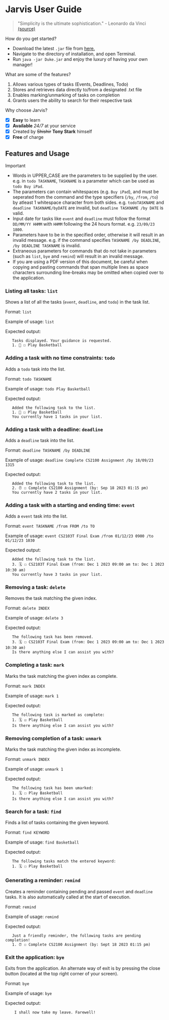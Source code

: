 # Jarvis User Guide

> "Simplicity is the ultimate sophistication." - Leonardo da Vinci [(source)](https://www.theorderexpert.com/11-inspirational-quotes-about-organization/)

How do you get started?

- Download the latest  ` .jar ` file from [here.](https://github.com/shishirbychapur/ip/releases)
- Navigate to the directory of installation, and open Terminal.
- Run ` java -jar Duke.jar ` and enjoy the luxury of having your own manager!

What are some of the features?

1. Allows various types of tasks (Events, Deadlines, Todo)
2. Stores and retrieves data directly to/from a designated .txt file
3. Enables marking/unmarking of tasks on completion
4. Grants users the ability to search for their respective task

Why choose Jarvis?
- [x]  **Easy** to learn
- [x]  **Available** _24/7_ at your service
- [x]  Created by ~~Shishir~~ **Tony Stark** himself
- [x]  **Free** of charge

## Features and Usage

> [!IMPORTANT]
> - Words in UPPER_CASE are the parameters to be supplied by the user. e.g. in ```todo TASKNAME```, ```TASKNAME``` is a parameter which can be used as ```todo Buy iPad```.
> - The parameters can contain whitespaces (e.g. ```Buy iPad```), and must be seperated from the command and the type specifiers (```/by```, ```/from```, ```/to```) by atleast 1 whitespace character from both sides. e.g. ```todoTASKNAME``` and ```deadline TASKNAME/byDATE``` are invalid, but ```deadline TASKNAME /by DATE``` is valid. 
> - Input date for tasks like ```event``` and ```deadline``` must follow the format ```DD/MM/YY HHMM``` with ```HHMM``` following the 24 hours format. e.g. ```23/09/23 1800```.
> - Parameters have to be in the specified order, otherwise it will result in an invalid message. e.g. if the command specifies ```TASKNAME /by DEADLINE```,
>   ```/by DEADLINE TASKNAME``` is invalid.
> - Extraneous parameters for commands that do not take in parameters (such as ```list```, ```bye``` and ```remind```) will result in an invalid message.
> - If you are using a PDF version of this document, be careful when copying and pasting commands that span multiple lines as space characters surrounding
>   line-breaks may be omitted when copied over to the application.

### Listing all tasks: ```list```
Shows a list of all the tasks (```event```, ```deadline```, and ```todo```) in the task list.

Format: ```list```

Example of usage: `list`

Expected output:
```
   Tasks displayed. Your guidance is requested.
   1. 📝 ☐ Play Basketball
```                 

### Adding a task with no time constraints: ```todo```
Adds a ```todo``` task into the list.

Format: ```todo TASKNAME```

Example of usage: `todo Play Basketball`

Expected output:
```
   Added the following task to the list.
   1. 📝 ☐ Play Basketball
   You currently have 1 tasks in your list.
```   

### Adding a task with a deadline: ```deadline```
Adds a ```deadline``` task into the list.

Format: ```deadline TASKNAME /by DEADLINE```

Example of usage: ```deadline Complete CS2100 Assignment /by 18/09/23 1315```

Expected output:
```
   Added the following task to the list.
   2. ⏰ ☐ Complete CS2100 Assignment (by: Sep 18 2023 01:15 pm)
   You currently have 2 tasks in your list.
```   

### Adding a task with a starting and ending time: ```event```
Adds a ```event``` task into the list.

Format: ```event TASKNAME /from FROM /to TO```

Example of usage: ```event CS2103T Final Exam /from 01/12/23 0900 /to 01/12/23 1030```

Expected output:
```
   Added the following task to the list.
   3. 🗓️ ☐ CS2103T Final Exam (from: Dec 1 2023 09:00 am to: Dec 1 2023 10:30 am)
   You currently have 3 tasks in your list.
```   

### Removing a task: ```delete```
Removes the task matching the given index.

Format: ```delete INDEX```

Example of usage: ```delete 3```

Expected output:
```
   The following task has been removed.
   3. 🗓️ ☐ CS2103T Final Exam (from: Dec 1 2023 09:00 am to: Dec 1 2023 10:30 am)
   Is there anything else I can assist you with?
```   

### Completing a task: ```mark```
Marks the task matching the given index as complete.

Format: ```mark INDEX```

Example of usage: ```mark 1```

Expected output:
```
   The following task is marked as complete:
   1. 🗓️ ☑ Play Basketball 
   Is there anything else I can assist you with?
```  

### Removing completion of a task: ```unmark```
Marks the task matching the given index as incomplete.

Format: ```unmark INDEX```

Example of usage: ```unmark 1```

Expected output:
```
   The following task has been umarked:
   1. 🗓️ ☐ Play Basketball 
   Is there anything else I can assist you with?
``` 

### Search for a task: ```find```
Finds a list of tasks containing the given keyword.

Format: ```find KEYWORD```

Example of usage: ```find Basketball```

Expected output:
```
   The following tasks match the entered keyword:
   1. 🗓️ ☐ Play Basketball 
```

### Generating a reminder: ```remind```
Creates a reminder containing pending and passed ```event``` and ```deadline``` tasks.
It is also automatically called at the start of execution.

Format: ```remind```

Example of usage: ```remind```

Expected output:
```
   Just a friendly reminder, the following tasks are pending completion!
   1. ⏰ ☐ Complete CS2100 Assignment (by: Sept 18 2023 01:15 pm)
```

### Exit the application: ```bye```
Exits from the application. An alternate way of exit is by pressing the close button (located at the top right corner of your screen).

Format: ```bye```

Example of usage: `bye`

Expected output:
```
    I shall now take my leave. Farewell!
```
